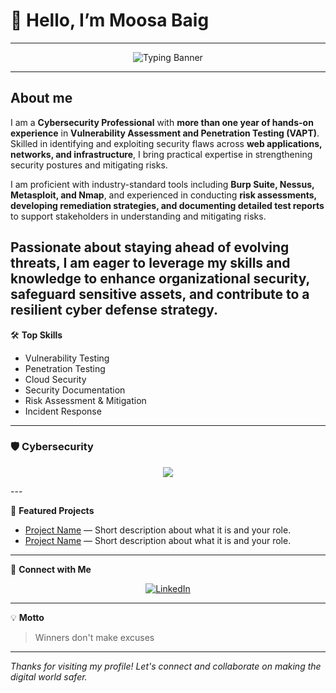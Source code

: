 # 👋 Hello, I’m Moosa Baig
---
<!-- Banner -->
<p align="center">
  <img src="https://readme-typing-svg.herokuapp.com?font=Fira+Code&weight=600&size=30&pause=1000&color=00F7FF&center=true&vCenter=true&width=800&lines=How+you+doin'?" alt="Typing Banner" />
</p>

---

## About me

I am a **Cybersecurity Professional** with **more than one year of hands-on experience** in **Vulnerability Assessment and Penetration Testing (VAPT)**. Skilled in identifying and exploiting security flaws across **web applications, networks, and infrastructure**, I bring practical expertise in strengthening security postures and mitigating risks.  

I am proficient with industry-standard tools including **Burp Suite, Nessus, Metasploit, and Nmap**, and experienced in conducting **risk assessments, developing remediation strategies, and documenting detailed test reports** to support stakeholders in understanding and mitigating risks.  

Passionate about staying ahead of evolving threats, I am eager to leverage my skills and knowledge to **enhance organizational security, safeguard sensitive assets, and contribute to a resilient cyber defense strategy**.  
---
🛠️ **Top Skills**
- Vulnerability Testing
- Penetration Testing
- Cloud Security
- Security Documentation
- Risk Assessment & Mitigation
- Incident Response

---
### 🛡️ Cybersecurity  
<p align="center">
  <a href="https://skillicons.dev">
    <img src="https://skillicons.dev/icons?i=git,kubernetes,docker,c,vim,bash" />
  </a>
</p>
---

🚀 **Featured Projects**
<!-- Add your favorite projects below! Replace these placeholders with your own repositories. -->
- [Project Name](#) — Short description about what it is and your role.
- [Project Name](#) — Short description about what it is and your role.

---

🔗 **Connect with Me**
<p align="center">
  <a href="https://www.linkedin.com/in/moosa-baig-868240273" target="_blank">
    <img src="https://skillicons.dev/icons?i=linkedin" alt="LinkedIn" />
  </a>
</p>

---

💡 **Motto**
> Winners don't make excuses

---

_Thanks for visiting my profile! Let's connect and collaborate on making the digital world safer._
